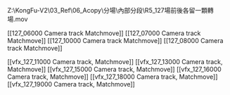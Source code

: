 Z:\KongFu-V2\03_Ref\06_Acopy\分場\內部分段\R5_127場前後各留一顆轉場.mov

[[127_06000 Camera track Matchmove]]
[[127_07000 Camera track Matchmove]]
[[127_10000 Camera track Matchmove]]
[[127_08000 Camera track Matchmove]]

[[vfx_127_11000 Camera track, Matchmove]]
[[vfx_127_13000 Camera track, Matchmove]]
[[vfx_127_15000 Camera track, Matchmove]]
[[vfx_127_16000 Camera track, Matchmove]]
[[vfx_127_18000 Camera track, Matchmove]]
[[vfx_127_19000 Camera track, Matchmove]]

